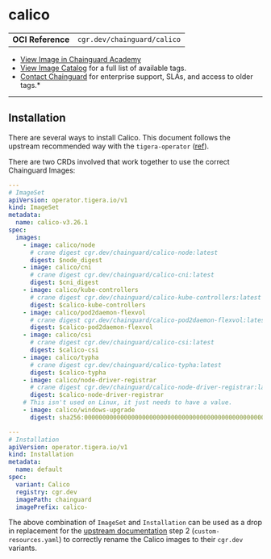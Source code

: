<!--monopod:start-->
# calico
| | |
| - | - |
| **OCI Reference** | `cgr.dev/chainguard/calico` |


* [View Image in Chainguard Academy](https://edu.chainguard.dev/chainguard/chainguard-images/reference/calico/overview/)
* [View Image Catalog](https://console.enforce.dev/images/catalog) for a full list of available tags.
* [Contact Chainguard](https://www.chainguard.dev/chainguard-images) for enterprise support, SLAs, and access to older tags.*

---
<!--monopod:end-->

<!--body:start-->
## Installation

There are several ways to install Calico. This document follows the upstream recommended way with the `tigera-operator` ([ref](https://docs.tigera.io/calico/latest/getting-started/kubernetes/quickstart#install-calico)).

There are two CRDs involved that work together to use the correct Chainguard Images:

```yaml
---
# ImageSet
apiVersion: operator.tigera.io/v1
kind: ImageSet
metadata:
  name: calico-v3.26.1
spec:
  images:
    - image: calico/node
      # crane digest cgr.dev/chainguard/calico-node:latest
      digest: $node_digest
    - image: calico/cni
      # crane digest cgr.dev/chainguard/calico-cni:latest
      digest: $cni_digest
    - image: calico/kube-controllers
      # crane digest cgr.dev/chainguard/calico-kube-controllers:latest
      digest: $calico-kube-controllers
    - image: calico/pod2daemon-flexvol
      # crane digest cgr.dev/chainguard/calico-pod2daemon-flexvol:latest
      digest: $calico-pod2daemon-flexvol
    - image: calico/csi
      # crane digest cgr.dev/chainguard/calico-csi:latest
      digest: $calico-csi
    - image: calico/typha
      # crane digest cgr.dev/chainguard/calico-typha:latest
      digest: $calico-typha
    - image: calico/node-driver-registrar
      # crane digest cgr.dev/chainguard/calico-node-driver-registrar:latest
      digest: $calico-node-driver-registrar
    # This isn't used on Linux, it just needs to have a value.
    - image: calico/windows-upgrade
      digest: sha256:0000000000000000000000000000000000000000000000000000000000000000

---
# Installation
apiVersion: operator.tigera.io/v1
kind: Installation
metadata:
  name: default
spec:
  variant: Calico
  registry: cgr.dev
  imagePath: chainguard
  imagePrefix: calico-
```

The above combination of `ImageSet` and `Installation` can be used as a drop in replacement for the [upstream documentation](https://docs.tigera.io/calico/latest/getting-started/kubernetes/quickstart#install-calico) step 2 (`custom-resources.yaml`) to correctly rename the Calico images to their `cgr.dev` variants.
<!--body:end-->